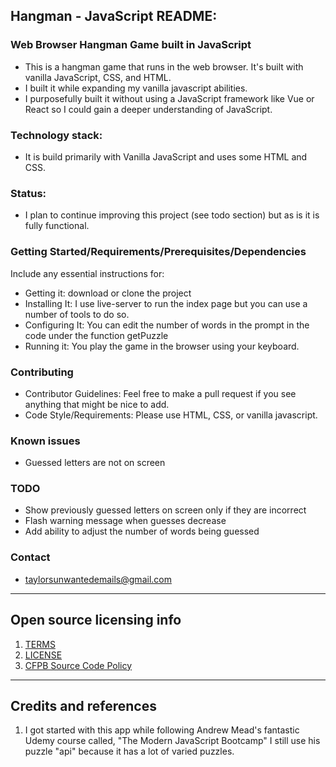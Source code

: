 ## Hangman - JavaScript README:

### Web Browser Hangman Game built in JavaScript

- This is a hangman game that runs in the web browser. It's built with vanilla JavaScript, CSS, and HTML.
- I built it while expanding my vanilla javascript abilities.
- I purposefully built it without using a JavaScript framework like Vue or React so I could gain a deeper understanding of JavaScript.

### Technology stack: 
- It is build primarily with Vanilla JavaScript and uses some HTML and CSS.
  
### Status:  
- I plan to continue improving this project (see todo section) but as is it is fully functional.

### Getting Started/Requirements/Prerequisites/Dependencies
Include any essential instructions for:
- Getting it: download or clone the project
- Installing It: I use live-server to run the index page but you can use a number of tools to do so.
- Configuring It: You can edit the number of words in the prompt in the code under the function getPuzzle
- Running it: You play the game in the browser using your keyboard. 

### Contributing
- Contributor Guidelines: Feel free to make a pull request if you see anything that might be nice to add.
- Code Style/Requirements: Please use HTML, CSS, or vanilla javascript.

### Known issues
- Guessed letters are not on screen

### TODO
- Show previously guessed letters on screen only if they are incorrect
- Flash warning message when guesses decrease
- Add ability to adjust the number of words being guessed

### Contact
- taylorsunwantedemails@gmail.com

---

## Open source licensing info
1. [TERMS](TERMS.md)
2. [LICENSE](LICENSE)
3. [CFPB Source Code Policy](https://github.com/cfpb/source-code-policy/)

----

## Credits and references

1. I got started with this app while following Andrew Mead's fantastic Udemy course called, "The Modern JavaScript Bootcamp" I still use his puzzle "api" because it has a lot of varied puzzles. 

